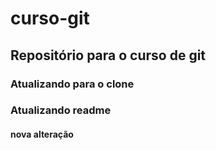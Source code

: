 # curso-git

## Repositório para o curso de git

### Atualizando para o clone
### Atualizando readme

#### nova alteração
